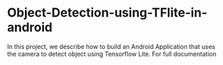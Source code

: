 # Object-Detection-using-TFlite-in-android

In this project, we describe how to build an Android Application that uses the camera to detect object using Tensorflow Lite. 
For full documentation
